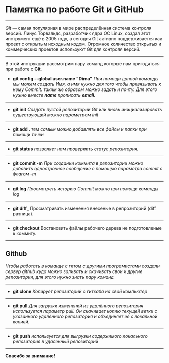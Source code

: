 # Памятка по работе Git и GitHub
---
*Git* — самая популярная в мире распределённая система контроля версий. Линус Торвальдс, разработчик ядра ОС Linux, создал этот инструмент ещё в 2005 году, а сегодня Git активно поддерживается как проект с открытым исходным кодом. Огромное количество открытых и коммерческих проектов используют Git для контроля версий.
 
 ---
В этой инструкции рассмотрим пару команд которые нам пригодяться при работе с **Git**.

* **git config --global user.name "Dima"** _При помощи данной команды мы можем создать Имя, а имя нужно для того чтобы привязывать к нему Commit. таким же образом можно задать и почту. Для этого нужно вместе **name** прописать **email.**_
---
* **git init** _Создать пустой репозиторий Git или вновь инициализировать существующий можно параметром *init*_
---
* **git add .** _тем самым можно добавлять все файлы и папки при помощи точки_
___
* **git status** _позволяет нам провериить статус репозитория._
___
* **git commit -m**  _При создании коммита в репозитории можно добавить однострочное сообщение с помощью параметра commit с флагом -m_
___
* **git log**  _Просмотреть историю Commit можно при помощи команды log_
___
* **git diff**_  Просматривать изменения внесеные в репрозиторий (diff разница).
___
* **git checkout** Востановить файлы рабочего дерева не подготовленые к коммиту.
___
## Github
*Чтобы работать в команде с гитом с другими програмистами создали сервер github куда можно заливать и скачивать свои и другие репозитории, для этого нужно знать пару команд*
___
* **git clone** _Копирует репозиторий с гитхаба на свой компьютер_
___
* **git pull** _Для загрузки изменений из удалённого репозитория используется параметр pull. Он скачивает копию текущей ветки с указанного удалённого репозитория и объединяет её с локальной копией._
___ 
* **git push** _используется для выгрузки содержимого локального репозитория в удаленный репозиторий_
___
**Спасибо за внимание!**